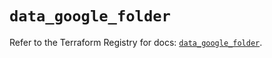 # `data_google_folder`

Refer to the Terraform Registry for docs: [`data_google_folder`](https://registry.terraform.io/providers/hashicorp/google-beta/6.40.0/docs/data-sources/google_folder).
